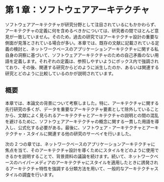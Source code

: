 # 第 1 章：ソフトウェアアーキテクチャ

ソフトウェアアーキテクチャが研究分野として注目されているにもかかわらず、アーキテクチャの定義に何を含めるべきかについては、研究者の間でほとんど意見が一致していません。そのため，過去の研究ではアーキテクチャ設計の重要な側面が見落とされている場合が多い。本章では、既存の文献に記載されている定義の検討と、ネットワークベースのアプリケーションアーキテクチャに関する私自身の洞察に基づいて、ソフトウェアアーキテクチャのための自己矛盾のない用語を定義します。それぞれの定義は、参照しやすいようにボックス内で強調されており、その後、関連する研究からどのように派生したのか、あるいは関連する研究とどのように比較しているのかが説明されています。

## 概要

本章では、本論文の背景について考察しました。特に、アーキテクチャに関する先行研究の多くが、データを重要なアーキテクチャ要素として除外していることから、文献によく見られるアーキテクチャとアーキテクチャの説明との間の混乱を避けるために、ソフトウェアアーキテクチャの概念に関する一貫した用語を導入し、公式化する必要がある。最後に、ソフトウェア・アーキテクチャとアーキテクチャ・スタイルに関連する他の研究のサーベイを行いました。

次の 2 つの章では、ネットワークベースのアプリケーションアーキテクチャに焦点を当て、そのアーキテクチャ設計を導くためにスタイルをどのように使用できるかを説明することで、背景資料の議論を続けます。続いて、ネットワークベースのハイパーメディアのアーキテクチャにスタイルを適用したときに誘発されるアーキテクチャ特性を強調する分類方法を用いて、一般的なアーキテクチャスタイルの調査を行います。
